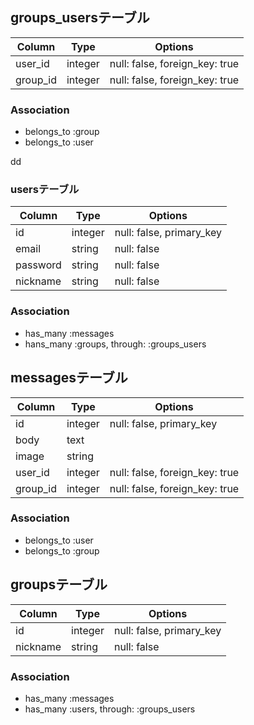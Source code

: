 ## groups_usersテーブル

|Column|Type|Options|
|------|----|-------|
|user_id|integer|null: false, foreign_key: true|
|group_id|integer|null: false, foreign_key: true|

### Association
- belongs_to :group
- belongs_to :user

dd
### usersテーブル

|Column|Type|Options|
|------|----|-------|
|id|integer|null: false, primary_key|
|email|string|null: false|
|password|string|null: false|
|nickname|string|null: false|

### Association
- has_many :messages
- hans_many :groups, through: :groups_users


## messagesテーブル
|Column|Type|Options|
|------|----|-------|
|id|integer|null: false, primary_key|
|body|text||
|image|string||
|user_id|integer|null: false, foreign_key: true|
|group_id|integer|null: false, foreign_key: true|

### Association
- belongs_to :user
- belongs_to :group


## groupsテーブル
|Column|Type|Options|
|------|----|-------|
|id|integer|null: false, primary_key|
|nickname|string|null: false|

### Association
- has_many :messages
- has_many :users, through: :groups_users
